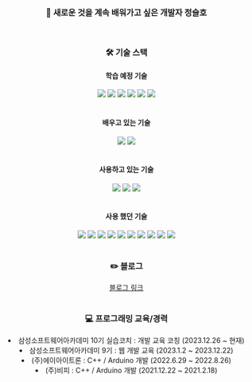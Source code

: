 <div align= "center"> 
    <h3> 🏃 새로운 것을 계속 배워가고 싶은 개발자 정슬호</h3>  
</div>
</br>
<div align= "center">
    <h3> 🛠️ 기술 스택 </h3>
    <h4> 학습 예정 기술 </h4> 
    <div style="margin: 0 auto; text-align: center;" align= "center"> 
          <img src="https://img.shields.io/badge/Babylon.js-FE5F50?style=for-the-badge&logo=BABYLON.js&logoColor=white">
          <img src="https://img.shields.io/badge/Next.js-000000?style=for-the-badge&logo=Next.js&logoColor=white">
          <img src="https://img.shields.io/badge/C%23-A8B9CC?style=for-the-badge&logo=C%23&logoColor=white">
          <img src="https://img.shields.io/badge/unity-000000?style=for-the-badge&logo=unity&logoColor=white">
          <img src="https://img.shields.io/badge/Go-00ADD8?style=for-the-badge&logo=Go&logoColor=white">
          <img src="https://img.shields.io/badge/Rust-000000?style=for-the-badge&logo=Rust&logoColor=white">
    </div>
    <br>
    <h4> 배우고 있는 기술 </h4> 
      <div style="margin: 0 auto; text-align: center;" align= "center"> 
          <img src="https://img.shields.io/badge/Nest.js-E0234E?style=for-the-badge&logo=NestJS&logoColor=white">
          <img src="https://img.shields.io/badge/graphql-E10098?style=for-the-badge&logo=graphql&logoColor=white">
    </div>
     <br>
      <h4> 사용하고 있는 기술 </h4> 
      <div style="margin: 0 auto; text-align: center;" align= "center"> 
          <img src="https://img.shields.io/badge/Javascript-F7DF1E?style=for-the-badge&logo=Javascript&logoColor=white">
          <img src="https://img.shields.io/badge/Typescript-3178C6?style=for-the-badge&logo=Typescript&logoColor=white">
          <img src="https://img.shields.io/badge/React-61DAFB?style=for-the-badge&logo=React&logoColor=white">
    </div>
     <br>
      <h4> 사용 했던 기술 </h4> 
    <div style="margin: 0 auto; text-align: center;" align= "center"> 
      <img src="https://img.shields.io/badge/C-A8B9CC?style=for-the-badge&logo=C&logoColor=white">
      <img src="https://img.shields.io/badge/C++-00599C?style=for-the-badge&logo=C%2B%2B&logoColor=white">
      <img src="https://img.shields.io/badge/Arduino-00878F?style=for-the-badge&logo=Arduino&logoColor=white">
      <img src="https://img.shields.io/badge/Python-3776AB?style=for-the-badge&logo=Python&logoColor=white">
      <img src="https://img.shields.io/badge/Django-092E20?style=for-the-badge&logo=Django&logoColor=white">
      <img src="https://img.shields.io/badge/Express-000000?style=for-the-badge&logo=Express&logoColor=white">
      <img src="https://img.shields.io/badge/sqlite-003B57?style=for-the-badge&logo=sqlite&logoColor=white">
      <img src="https://img.shields.io/badge/Docker-2496ED?style=for-the-badge&logo=Docker&logoColor=white">
      <img src="https://img.shields.io/badge/Jenkins-D24939?style=for-the-badge&logo=Jenkins&logoColor=white">
      <img src="https://img.shields.io/badge/Vue.js-4FC08D?style=for-the-badge&logo=Vue.js&logoColor=white">
    </div>
</div>
<br>
<div align= "center"> 
    <h3> ✏️ 블로그</h3>  
    <a href="https://jeongseulho.github.io/"> 블로그 링크 </a>
</div>
<br>
<div align= "center"> 
    <h3> 💻 프로그래밍 교육/경력</h3>  
    <li> 삼성소프트웨어아카데미 10기 실습코치 : 개발 교육 코칭 (2023.12.26 ~ 현재)
    <li> 삼성소프트웨어아카데미 9기 : 웹 개발 교육 (2023.1.2 ~ 2023.12.22)
    <li> (주)에이아이트론 : C++ / Arduino 개발 (2022.6.29 ~ 2022.8.26)
    <li> (주)비피 : C++ / Arduino 개발 (2021.12.22 ~ 2021.2.18)
</div>
